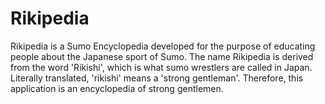 # Rikipedia
Rikipedia is a Sumo Encyclopedia developed for the purpose of educating people about the Japanese sport of Sumo. The name Rikipedia is derived from the word 'Rikishi', which is what sumo wrestlers are called in Japan. Literally translated, 'rikishi' means a 'strong gentleman'. Therefore, this application is an encyclopedia of strong gentlemen.
